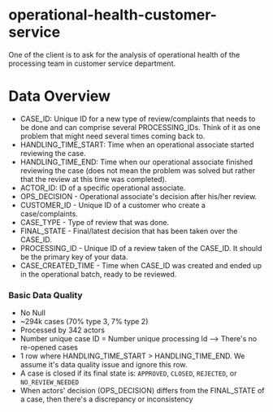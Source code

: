 # operational-health-customer-service
One of the client is to ask for the analysis of operational health of the processing team in customer service department. 

# Data Overview
* CASE_ID: Unique ID for a new type of review/complaints that needs to be done and can comprise several PROCESSING_IDs. Think of it as one problem that might need several times coming back to.
* HANDLING_TIME_START: Time when an operational associate started reviewing the case.
* HANDLING_TIME_END: Time when our operational associate finished reviewing the case (does not mean the problem was solved but rather that the review at this time was completed).
* ACTOR_ID: ID of a specific operational associate.
* OPS_DECISION - Operational associate's decision after his/her review.
* CUSTOMER_ID - Unique ID of a customer who create a case/complaints.
* CASE_TYPE - Type of review that was done.
* FINAL_STATE - Final/latest decision that has been taken over the CASE_ID.
* PROCESSING_ID - Unique ID of a review taken of the CASE_ID. It should be the primary key of your data.
* CASE_CREATED_TIME - Time when CASE_ID was created and ended up in the operational batch, ready to be reviewed.

### Basic Data Quality
* No Null
* ~294k cases (70% type 3, 7% type 2)
* Processed by 342 actors
* Number unique case ID = Number unique processing Id --> There's no re-opened cases
* 1 row where HANDLING_TIME_START > HANDLING_TIME_END. We assume it's data quality issue and ignore this row.
* A case is closed if its final state is: `APPROVED`, `CLOSED`, `REJECTED`, or `NO_REVIEW_NEEDED`
* When actors' decision (OPS_DECISION) differs from the FINAL_STATE of a case, then there's a discrepancy or inconsistency 

